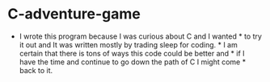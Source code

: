# C-adventure-game
*   I wrote this program because I was curious about C and I wanted *   to try it out and It was written mostly by trading sleep for coding. *   I am certain that there is tons of ways this code could be better and *   if I have the time and continue to go down the path of C I might come *   back to it.
